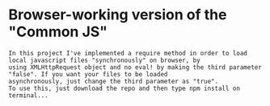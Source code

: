 # Browser-working version of the "Common JS"

    In this project I've implemented a require method in order to load local javascript files "synchronously" on browser, by
    using XMLHttpRequest object and no eval! by making the third parameter "false". If you want your files to be loaded
    asynchronously, just change the third parameter as "true".
    To use this, just download the repo and then type npm install on terminal...

